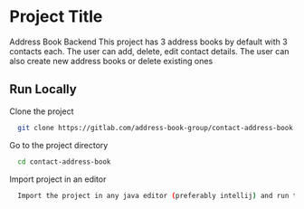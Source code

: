 # Project Title

Address Book Backend
This project has 3 address books by default with 3 contacts each. The user can add, delete, edit contact details. The user can also create new address books or delete existing ones


## Run Locally

Clone the project

```bash
  git clone https://gitlab.com/address-book-group/contact-address-book.git
```

Go to the project directory

```bash
  cd contact-address-book
```

Import project in an editor

```bash
  Import the project in any java editor (preferably intellij) and run the project (This project is created using Java 11 so please ensure compatibility). The API's should be accessible via localhost:8080
```

